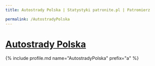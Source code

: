 ```yaml
---
title: Autostrady Polska | Statystyki patronite.pl | Patromierz

permalink: /AutostradyPolska
---
```


# [Autostrady Polska](https://patronite.pl/AutostradyPolska)

{% include profile.md name="AutostradyPolska" prefix="a" %}
